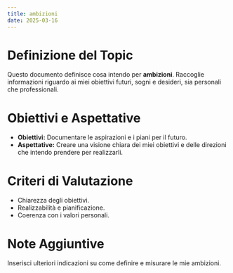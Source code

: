 ```yaml
---
title: ambizioni
date: 2025-03-16
---
```


# Definizione del Topic

Questo documento definisce cosa intendo per **ambizioni**. Raccoglie informazioni riguardo ai miei obiettivi futuri, sogni e desideri, sia personali che professionali.

# Obiettivi e Aspettative

- **Obiettivi:** Documentare le aspirazioni e i piani per il futuro.
- **Aspettative:** Creare una visione chiara dei miei obiettivi e delle direzioni che intendo prendere per realizzarli.

# Criteri di Valutazione

- Chiarezza degli obiettivi.
- Realizzabilità e pianificazione.
- Coerenza con i valori personali.

# Note Aggiuntive

Inserisci ulteriori indicazioni su come definire e misurare le mie ambizioni.
